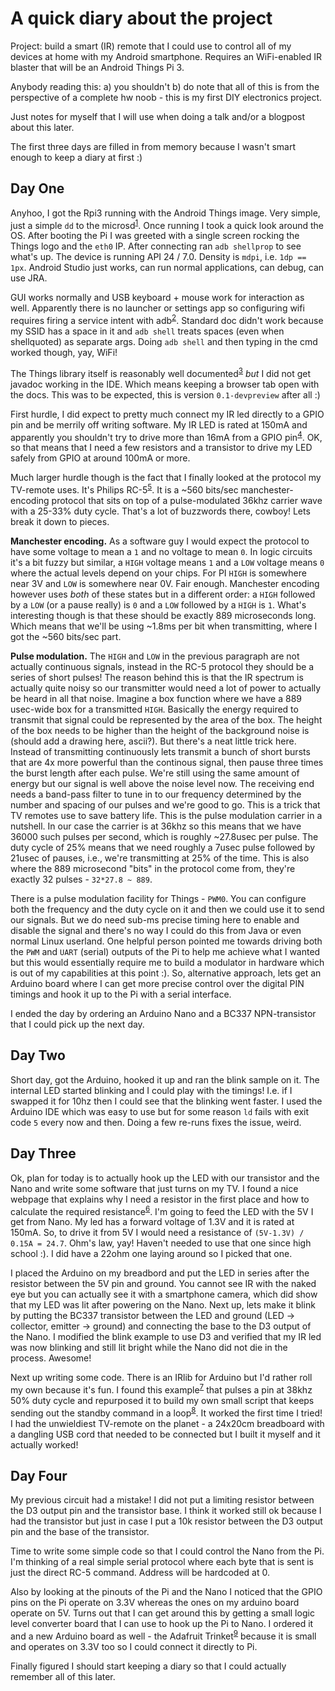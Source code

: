 A quick diary about the project
===============================

Project: build a smart (IR) remote that I could use to control all of my
devices at home with my Android smartphone. Requires an WiFi-enabled IR blaster
that will be an Android Things Pi 3.

Anybody reading this: a) you shouldn't b) do note that all of this is from the
perspective of a complete hw noob - this is my first DIY electronics project.

Just notes for myself that I will use when doing a talk and/or a blogpost about
this later.

The first three days are filled in from memory because I wasn't smart enough to
keep a diary at first :)

Day One
-------

Anyhoo, I got the Rpi3 running with the Android Things image. Very simple, just
a simple `dd` to the microsd<sup>[1]</sup>. Once running I took a quick look around the OS.
After booting the Pi I was greeted with a single screen rocking the Things logo
and the `eth0` IP. After connecting ran `adb shellprop` to see what's up. The
device is running API 24 / 7.0. Density is `mdpi`, i.e. `1dp == 1px`. Android
Studio just works, can run normal applications, can debug, can use JRA.

GUI works normally and USB keyboard + mouse work for interaction as well.
Apparently there is no launcher or settings app so configuring wifi requires
firing a service intent with adb<sup>[2]</sup>. Standard doc didn't work because my SSID has
a space in it and `adb shell` treats spaces (even when shellquoted) as separate
args. Doing `adb shell` and then typing in the cmd worked though, yay, WiFi!

The Things library itself is reasonably well documented<sup>[3]</sup> *but* I did not get
javadoc working in the IDE. Which means keeping a browser tab open with the
docs. This was to be expected, this is version `0.1-devpreview` after all :)

First hurdle, I did expect to pretty much connect my IR led directly to a GPIO
pin and be merrily off writing software. My IR LED is rated at 150mA and
apparently you shouldn't try to drive more than 16mA from a GPIO pin<sup>[4]</sup>. OK, so
that means that I need a few resistors and a transistor to drive my LED safely
from GPIO at around 100mA or more.

Much larger hurdle though is the fact that I finally looked at the protocol my
TV-remote uses. It's Philips RC-5<sup>[5]</sup>. It is a ~560 bits/sec manchester-encoding
protocol that sits on top of a pulse-modulated 36khz carrier wave with a 25-33%
duty cycle. That's a lot of buzzwords there, cowboy! Lets break it down to
pieces.

**Manchester encoding.**
As a software guy I would expect the protocol to have some voltage to
mean a `1` and no voltage to mean `0`. In logic circuits it's a bit fuzzy but
similar, a `HIGH` voltage means `1` and a `LOW` voltage means `0` where the
actual levels depend on your chips. For PI `HIGH` is somewhere near 3V and
`LOW` is somewhere near 0V. Fair enough. Manchester encoding however uses
_both_ of these states but in a different order: a `HIGH` followed by a `LOW`
(or a pause really) is `0` and a `LOW` followed by a `HIGH` is `1`. What's
interesting though is that these should be exactly 889 microseconds long.
Which means that we'll be using ~1.8ms per bit when transmitting, where I
got the ~560 bits/sec part.

**Pulse modulation.**
The `HIGH` and `LOW` in the previous paragraph are not actually continuous
signals, instead in the RC-5 protocol they should be a series of short pulses!
The reason behind this is that the IR spectrum is actually quite noisy so our
transmitter would need a lot of power to actually be heard in all that noise.
Imagine a box function where we have a 889 usec-wide box for a transmitted
`HIGH`. Basically the energy required to transmit that signal could be
represented by the area of the box. The height of the box needs to be higher
than the height of the background noise is (should add a drawing here, ascii?).
But there's a neat little trick here. Instead of transmitting continuously lets
transmit a bunch of short bursts that are 4x more powerful than the continous
signal, then pause three times the burst length after each pulse. We're still
using the same amount of energy but our signal is well above the noise level
now. The receiving end needs a band-pass filter to tune in to our frequency
determined by the number and spacing of our pulses and we're good to go.
This is a trick that TV remotes use to save battery life. This is the pulse
modulation carrier in a nutshell. In our case the carrier is at 36khz so this
means that we have 36000 such pulses per second, which is roughly ~27.8usec
per pulse. The duty cycle of 25% means that we need roughly a 7usec pulse
followed by 21usec of pauses, i.e., we're transmitting at 25% of the time.
This is also where the 889 microsecond "bits" in the protocol come from,
they're exactly 32 pulses - `32*27.8 ~ 889`.

There is a pulse modulation facility for Things - `PWM0`. You can configure
both the frequency and the duty cycle on it and then we could use it to send
our signals. But we do need sub-ms precise timing here to enable and disable
the signal and there's no way I could do this from Java or even normal Linux
userland. One helpful person pointed me towards driving both the `PWM` and
`UART` (serial) outputs of the Pi to help me achieve what I wanted but this
would essentially require me to build a modulator in hardware which is out
of my capabilities at this point :). So, alternative approach, lets get an
Arduino board where I can get more precise control over the digital PIN timings
and hook it up to the Pi with a serial interface.

I ended the day by ordering an Arduino Nano and a BC337 NPN-transistor that I
could pick up the next day.

[1]: https://www.raspberrypi.org/documentation/installation/installing-images/mac.md
[2]: https://developer.android.com/things/hardware/raspberrypi.html#connecting_wi-fi
[3]: https://developer.android.com/things/sdk/index.html
[4]: http://raspberrypi.stackexchange.com/questions/9298/what-is-the-maximum-current-the-gpio-pins-can-output
[5]: https://en.wikipedia.org/wiki/RC-5

Day Two
-------

Short day, got the Arduino, hooked it up and ran the blink sample on it. The
internal LED started blinking and I could play with the timings! I.e. if I
swapped it for 10hz then I could see that the blinking went faster. I used
the Arduino IDE which was easy to use but for some reason `ld` fails with exit
code `5` every now and then. Doing a few re-runs fixes the issue, weird.

Day Three
---------

Ok, plan for today is to actually hook up the LED with our transistor and the
Nano and write some software that just turns on my TV. I found a nice webpage
that explains why I need a resistor in the first place and how to calculate the
required resistance<sup>[6]</sup>. I'm going to feed the LED with the 5V I get from Nano.
My led has a forward voltage of 1.3V and it is rated at 150mA. So, to drive it
from 5V I would need a resistance of `(5V-1.3V) / 0.15A = 24.7`. Ohm's law, yay!
Haven't needed to use that one since high school :). I did have a 22ohm one
laying around so I picked that one.

I placed the Arduino on my breadbord and put the LED in series after the
resistor between the 5V pin and ground. You cannot see IR with the naked eye
but you can actually see it with a smartphone camera, which did show that my
LED  was lit after powering on the Nano. Next up, lets make it blink by
putting the BC337 transistor between the LED and ground (LED -> collector,
emitter -> ground) and connecting the base to the D3 output of the Nano.
I modified the blink example to use D3 and verified that my IR led was now
blinking and still lit bright while the Nano did not die in the process.
Awesome!

Next up writing some code. There is an IRlib for Arduino but I'd rather roll my
own because it's fun. I found this example<sup>[7]</sup> that pulses a pin at 38khz 50%
duty cycle and repurposed it to build my own small script that keeps sending
out the standby command in a loop<sup>[8]</sup>. It worked the first time I tried! I had
the unwieldiest TV-remote on the planet - a 24x20cm breadboard with a dangling
USB cord that needed to be connected but I built it myself and it actually
worked!

[6]: http://www.evilmadscientist.com/2012/resistors-for-leds/
[7]: https://github.com/adafruit/Nikon-Intervalometer/blob/master/intervalometer.pde
[8]: https://github.com/madisp/android-iot-ir/blob/6dc1ef75307946fcebac5da46ceee93a268af46e/arduino_ir/arduino_ir.ino

Day Four
--------

My previous circuit had a mistake! I did not put a limiting resistor between
the D3 output pin and the transistor base. I think it worked still ok because I
had the transistor but just in case I put a 10k resistor between the D3 output
pin and the base of the transistor.

Time to write some simple code so that I could control the Nano from the Pi.
I'm thinking of a real simple serial protocol where each byte that is sent is
just the direct RC-5 command. Address will be hardcoded at 0.

Also by looking at the pinouts of the Pi and the Nano I noticed that the GPIO
pins on the Pi operate on 3.3V whereas the ones on my arduino board operate on
5V. Turns out that I can get around this by getting a small logic level
converter board that I can use to hook up the Pi to Nano. I ordered it and
a new Arduino board as well - the Adafruit Trinket<sup>[9]</sup> because it is small and
operates on 3.3V too so I could connect it directly to Pi.

Finally figured I should start keeping a diary so that I could actually
remember all of this later.

[9]: https://www.adafruit.com/product/1500
